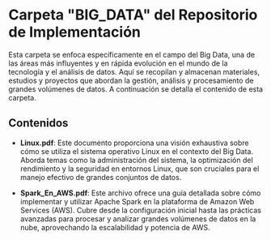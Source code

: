 # Carpeta "BIG_DATA" del Repositorio de Implementación

Esta carpeta se enfoca específicamente en el campo del Big Data, una de las áreas más influyentes y en rápida evolución en el mundo de la tecnología y el análisis de datos. Aquí se recopilan y almacenan materiales, estudios y proyectos que abordan la gestión, análisis y procesamiento de grandes volúmenes de datos. A continuación se detalla el contenido de esta carpeta.

## Contenidos

- **Linux.pdf**: Este documento proporciona una visión exhaustiva sobre cómo se utiliza el sistema operativo Linux en el contexto del Big Data. Aborda temas como la administración del sistema, la optimización del rendimiento y la seguridad en entornos Linux, que son cruciales para el manejo efectivo de grandes conjuntos de datos.

- **Spark_En_AWS.pdf**: Este archivo ofrece una guía detallada sobre cómo implementar y utilizar Apache Spark en la plataforma de Amazon Web Services (AWS). Cubre desde la configuración inicial hasta las prácticas avanzadas para procesar y analizar grandes volúmenes de datos en la nube, aprovechando la escalabilidad y potencia de AWS.


